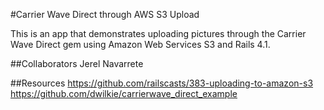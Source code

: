 #Carrier Wave Direct through AWS S3 Upload

This is an app that demonstrates uploading pictures through the Carrier Wave Direct gem using Amazon Web Services S3 and Rails 4.1.

##Collaborators
Jerel Navarrete

##Resources
https://github.com/railscasts/383-uploading-to-amazon-s3
https://github.com/dwilkie/carrierwave_direct_example
